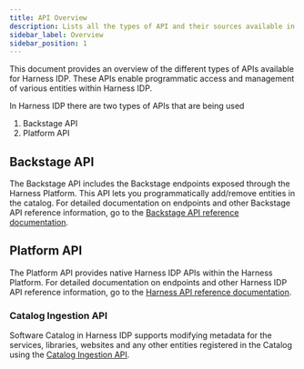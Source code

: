 ```yaml
---
title: API Overview
description: Lists all the types of API and their sources available in IDP.
sidebar_label: Overview
sidebar_position: 1
---
```


This document provides an overview of the different types of APIs available for Harness IDP. These APIs enable programmatic access and management of various entities within Harness IDP.

In Harness IDP there are two types of APIs that are being used

1. Backstage API
2. Platform API

## Backstage API

The Backstage API includes the Backstage endpoints exposed through the Harness Platform. This API lets you programmatically add/remove entities in the catalog. For detailed documentation on endpoints and other Backstage API reference information, go to the [Backstage API reference documentation](/docs/internal-developer-portal/api-refernces/public-api).

## Platform API

The Platform API provides native Harness IDP APIs within the Harness Platform. For detailed documentation on endpoints and other Harness IDP API reference information, go to the [Harness API reference documentation](https://apidocs.harness.io/tag/AppConfig).

### Catalog Ingestion API

Software Catalog in Harness IDP supports modifying metadata for the services, libraries, websites and any other entities registered in the Catalog using the [Catalog Ingestion API](/docs/internal-developer-portal/catalog/catalog-ingestion/catalog-ingestion-api). 